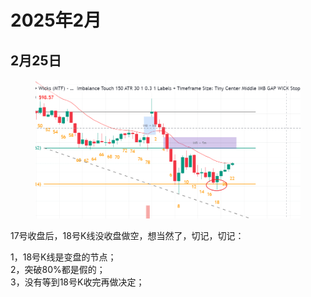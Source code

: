# 2025年2月

## 2月25日

<figure><img src="../.gitbook/assets/image.png" alt=""><figcaption></figcaption></figure>

17号收盘后，18号K线没收盘做空，想当然了，切记，切记：

1，18号K线是变盘的节点；\
2，突破80%都是假的；\
3，没有等到18号K收完再做决定；



